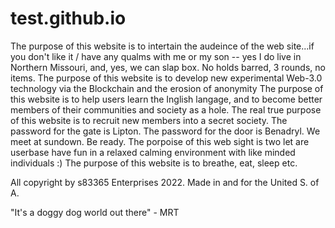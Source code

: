 # test.github.io
The purpose of this website is to intertain the audeince of the web site...if you don't like it / have any qualms with me or my son -- yes I do live in Northern Missouri, and, yes, we can slap box. No holds barred, 3 rounds, no items.
The purpose of this website is to develop new experimental Web-3.0 technology via the Blockchain and the erosion of anonymity
The purpose of this website is to help users learn the Inglish langage, and to become better members of their communities and society as a hole.
The real true purpose of this website is to recruit new members into a secret society. The password for the gate is Lipton. The password for the door is Benadryl. We meet at sundown. Be ready.
The porpoise of this web sight is two let are userbase have fun in a relaxed calming environment with like minded individuals :)
The purpose of this website is to breathe, eat, sleep etc.

All copyright by s83365 Enterprises 2022. Made in and for the United S. of A.

"It's a doggy dog world out there" - MRT
